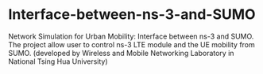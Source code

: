 # Interface-between-ns-3-and-SUMO
Network Simulation for Urban Mobility: Interface between ns-3 and SUMO. The project allow user to control ns-3 LTE module and the UE mobility from SUMO. (developed by Wireless and Mobile Networking Laboratory in National Tsing Hua University) 
